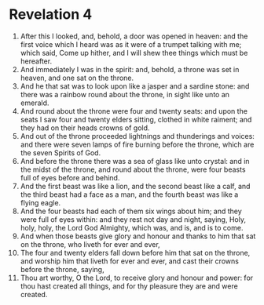 ﻿# Revelation 4
1. After this I looked, and, behold, a door was opened in heaven: and the first voice which I heard was as it were of a trumpet talking with me; which said, Come up hither, and I will shew thee things which must be hereafter. 
2. And immediately I was in the spirit: and, behold, a throne was set in heaven, and one sat on the throne. 
3. And he that sat was to look upon like a jasper and a sardine stone: and there was a rainbow round about the throne, in sight like unto an emerald. 
4. And round about the throne were four and twenty seats: and upon the seats I saw four and twenty elders sitting, clothed in white raiment; and they had on their heads crowns of gold. 
5. And out of the throne proceeded lightnings and thunderings and voices: and there were seven lamps of fire burning before the throne, which are the seven Spirits of God. 
6. And before the throne there was a sea of glass like unto crystal: and in the midst of the throne, and round about the throne, were four beasts full of eyes before and behind. 
7. And the first beast was like a lion, and the second beast like a calf, and the third beast had a face as a man, and the fourth beast was like a flying eagle. 
8. And the four beasts had each of them six wings about him; and they were full of eyes within: and they rest not day and night, saying, Holy, holy, holy, the Lord God Almighty, which was, and is, and is to come. 
9. And when those beasts give glory and honour and thanks to him that sat on the throne, who liveth for ever and ever, 
10. The four and twenty elders fall down before him that sat on the throne, and worship him that liveth for ever and ever, and cast their crowns before the throne, saying, 
11. Thou art worthy, O the Lord, to receive glory and honour and power: for thou hast created all things, and for thy pleasure they are and were created. 
